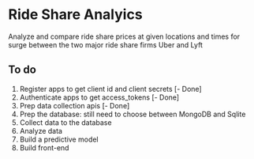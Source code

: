 # Ride Share Analyics

Analyze and compare ride share prices at given locations and times for surge between the two major ride share firms Uber and Lyft

## To do
1. Register apps to get client id and client secrets [- Done]
2. Authenticate apps to get access_tokens [- Done]
3. Prep data collection apis [- Done]
4. Prep the database: still need to choose between MongoDB and Sqlite
5. Collect data to the database
6. Analyze data
7. Build a predictive model
8. Build front-end
